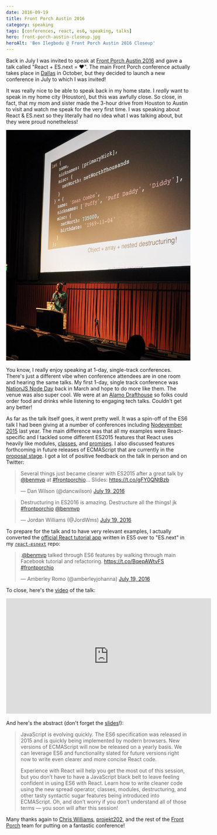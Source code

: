 ```yaml
---
date: 2016-09-19
title: Front Porch Austin 2016
category: speaking
tags: [conferences, react, es6, speaking, talks]
hero: front-porch-austin-closeup.jpg
heroAlt: 'Ben Ilegbodu @ Front Porch Austin 2016 Closeup'
---
```


Back in July I was invited to speak at [Front Porch Austin 2016](http://frontporch.io/austin/) and gave a talk called "React + ES.next = ♥". The main Front Porch conference actually takes place in [Dallas](http://frontporch.io/dallas/) in October, but they decided to launch a new conference in July to which I was invited!

It was really nice to be able to speak back in my home state. I _really_ want to speak in my home city (Houston), but this was awfully close. So close, in fact, that my mom and sister made the 3-hour drive from Houston to Austin to visit and watch me speak for the very first time. I was speaking about React & ES.next so they literally had no idea what I was talking about, but they were proud nonetheless!

![Ben Ilegbodu @ Front Porch Austin 2016 Side Shot](front-porch-austin-side.jpg)

You know, I really enjoy speaking at 1-day, single-track conferences. There's just a different vibe when conference attendees are in one room and hearing the same talks. My first 1-day, single track conference was [NationJS Node Day](/blog/nationjs-nodeday-2016/) back in March and hope to do more like them. The venue was also super cool. We were at an [Alamo Drafthouse](https://drafthouse.com/theater/south-lamar) so folks could order food and drinks while listening to engaging tech talks. Couldn't get any better!

As far as the talk itself goes, it went pretty well. It was a spin-off of the ES6 talk I had been giving at a number of conferences including [Nodevember 2015](/blog/nodevember-2015/) last year. The main difference was that all my examples were React-specific and I tackled some different ES2015 features that React uses heavily like modules, [classes](/blog/learning-es6-classes/), and [promises](/blog/learning-es6-promises/). I also discussed features forthcoming in future releases of ECMAScript that are currently in the [proposal stage](https://github.com/tc39/proposals). I got a lot of positive feedback on the talk in person and on Twitter:

<blockquote class="twitter-tweet" data-lang="en"><p lang="en" dir="ltr">Several things just became clearer with ES2015 after a great talk by <a href="https://twitter.com/benmvp">@benmvp</a> at <a href="https://twitter.com/hashtag/frontporchio?src=hash">#frontporchio</a>... Slides: <a href="https://t.co/gFY0QNtBzb">https://t.co/gFY0QNtBzb</a></p>&mdash; Dan Wilson (@dancwilson) <a href="https://twitter.com/dancwilson/status/755446019622436864">July 19, 2016</a></blockquote>

<blockquote class="twitter-tweet" data-lang="en"><p lang="en" dir="ltr">Destructuring in ES2016 is amazing. Destructure all the things! jk <a href="https://twitter.com/hashtag/frontporchio?src=hash">#frontporchio</a> <a href="https://twitter.com/benmvp">@benmvp</a></p>&mdash; Jordan Williams (@JordWms) <a href="https://twitter.com/JordWms/status/755438558278582272">July 19, 2016</a></blockquote>

To prepare for the talk and to have very relevant examples, I actually converted the [official React tutorial app](https://facebook.github.io/react/docs/tutorial.html) written in ES5 over to "ES.next" in my [`react-esnext`](https://github.com/benmvp/react-esnext) repo:

<blockquote class="twitter-tweet" data-lang="en"><p lang="en" dir="ltr">.<a href="https://twitter.com/benmvp">@benmvp</a> talked through ES6 features by walking through main Facebook tutorial and refactoring. <a href="https://t.co/BqepAWtvFS">https://t.co/BqepAWtvFS</a> <a href="https://twitter.com/hashtag/frontporchio?src=hash">#frontporchio</a></p>&mdash; Amberley Romo (@amberleyjohanna) <a href="https://twitter.com/amberleyjohanna/status/755445365390716928">July 19, 2016</a></blockquote>

To close, here's the [video](https://www.youtube.com/watch?v=Fs4bJr1b7UU&list=PLQ0rErbcJANon4Dyy32o2EZnhHr-VWqhL&index=3) of the talk:

<iframe width="560" height="315" src="https://www.youtube.com/embed/Fs4bJr1b7UU" frameborder="0" allowfullscreen></iframe>

And here's the abstract (don't forget the [slides](https://slides.benmvp.com/2016/frontporch/react-esnext)!):

> JavaScript is evolving quickly. The ES6 specification was released in 2015 and is quickly being implemented by modern browsers. New versions of ECMAScript will now be released on a yearly basis. We can leverage ES6 and functionality slated for future versions right now to write even clearer and more concise React code.
>
> Experience with React will help you get the most out of this session, but you don’t have to have a JavaScript black belt to leave feeling confident in using ES6 with React. Learn how to write cleaner code using the new spread operator, classes, modules, destructuring, and other tasty syntactic sugar features being introduced into ECMAScript. Oh, and don’t worry if you don’t understand all of those terms — you soon will after this session!

Many thanks again to [Chris Williams](https://twitter.com/amboy00), [projekt202](https://projekt202.com/), and the rest of the [Front Porch](http://frontporch.io/) team for putting on a fantastic conference!
